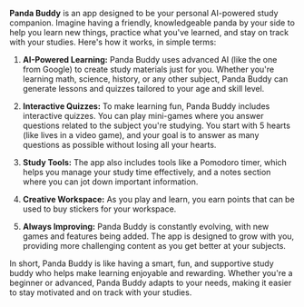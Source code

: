 **Panda Buddy** is an app designed to be your personal AI-powered study companion. Imagine having a friendly, knowledgeable panda by your side to help you learn new things, practice what you've learned, and stay on track with your studies. Here's how it works, in simple terms:

1. **AI-Powered Learning:** Panda Buddy uses advanced AI (like the one from Google) to create study materials just for you. Whether you're learning math, science, history, or any other subject, Panda Buddy can generate lessons and quizzes tailored to your age and skill level.

2. **Interactive Quizzes:** To make learning fun, Panda Buddy includes interactive quizzes. You can play mini-games where you answer questions related to the subject you're studying. You start with 5 hearts (like lives in a video game), and your goal is to answer as many questions as possible without losing all your hearts.

3. **Study Tools:** The app also includes tools like a Pomodoro timer, which helps you manage your study time effectively, and a notes section where you can jot down important information.

4. **Creative Workspace:** As you play and learn, you earn points that can be used to buy stickers for your workspace.

5. **Always Improving:** Panda Buddy is constantly evolving, with new games and features being added. The app is designed to grow with you, providing more challenging content as you get better at your subjects.

In short, Panda Buddy is like having a smart, fun, and supportive study buddy who helps make learning enjoyable and rewarding. Whether you're a beginner or advanced, Panda Buddy adapts to your needs, making it easier to stay motivated and on track with your studies.

